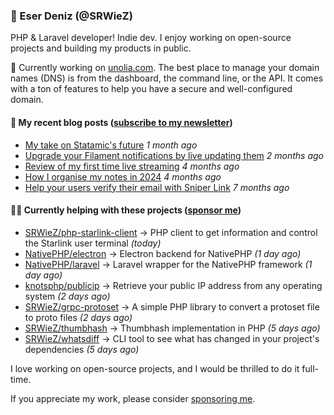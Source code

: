 
### 👋 Eser Deniz (@SRWieZ)

PHP & Laravel developer! Indie dev. I enjoy working on open-source projects and building my products in public.

🚀 Currently working on [unolia.com](https://unolia.com/?utm_source=github&utm_medium=readme&utm_campaign=readme-srwiez). The best place to manage your domain names (DNS) is from the dashboard, the command line, or the API. It comes with a ton of features to help you have a secure and well-configured domain.

#### 📝 My recent blog posts ([subscribe to my newsletter](https://srwiez.com/?utm_source=github&utm_medium=readme&utm_campaign=readme-srwiez))

- [My take on Statamic&#39;s future](https://srwiez.com/posts/my-take-on-statamic-future) _1 month ago_
- [Upgrade your Filament notifications by live updating them](https://srwiez.com/posts/upgrade-your-filament-notifications-by-live-updating-them) _2 months ago_
- [Review of my first time live streaming](https://srwiez.com/posts/review-of-my-first-time-live-streaming) _4 months ago_
- [How I organise my notes in 2024](https://srwiez.com/posts/how-i-organise-my-notes-in-2024) _4 months ago_
- [Help your users verify their email with Sniper Link](https://srwiez.com/posts/help-your-users-verify-their-email-with-sniper-link) _7 months ago_

#### 👨‍🔧 Currently helping with these projects ([sponsor me](https://github.com/sponsors/SRWieZ))

- [SRWieZ/php-starlink-client](https://github.com/SRWieZ/php-starlink-client) → PHP client to get information and control the Starlink user terminal _(today)_
- [NativePHP/electron](https://github.com/NativePHP/electron) → Electron backend for NativePHP _(1 day ago)_
- [NativePHP/laravel](https://github.com/NativePHP/laravel) → Laravel wrapper for the NativePHP framework _(1 day ago)_
- [knotsphp/publicip](https://github.com/knotsphp/publicip) → Retrieve your public IP address from any operating system _(2 days ago)_
- [SRWieZ/grpc-protoset](https://github.com/SRWieZ/grpc-protoset) → A simple PHP library to convert a protoset file to proto files _(2 days ago)_
- [SRWieZ/thumbhash](https://github.com/SRWieZ/thumbhash) → Thumbhash implementation in PHP _(5 days ago)_
- [SRWieZ/whatsdiff](https://github.com/SRWieZ/whatsdiff) → CLI tool to see what has changed in your project&#39;s dependencies _(5 days ago)_

I love working on open-source projects, and I would be thrilled to do it full-time.

If you appreciate my work, please consider [sponsoring me](https://github.com/sponsors/SRWieZ).